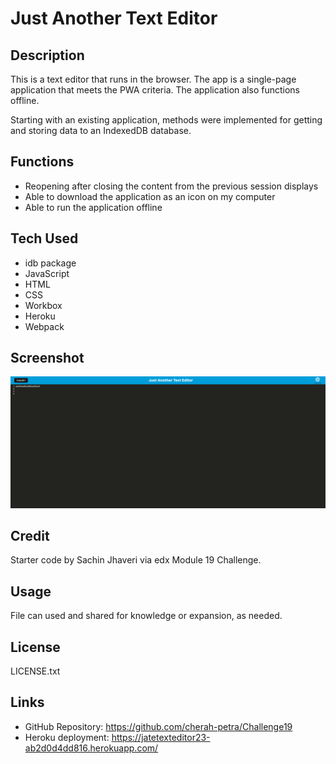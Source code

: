 # Just Another Text Editor

## Description

This is a text editor that runs in the browser. The app is a single-page application that meets the PWA criteria. The application also functions offline.

Starting with an existing application, methods were implemented for getting and storing data to an IndexedDB database. 

## Functions

- Reopening after closing the content from the previous session displays
- Able to download the application as an icon on my computer
- Able to run the application offline 

## Tech Used

- idb package
- JavaScript
- HTML
- CSS
- Workbox
- Heroku
- Webpack

## Screenshot

![Text Editor](Assets/screenshot.png)

## Credit

Starter code by Sachin Jhaveri via edx Module 19 Challenge.

## Usage

File can used and shared for knowledge or expansion, as needed.

## License

LICENSE.txt

## Links

- GitHub Repository: https://github.com/cherah-petra/Challenge19
- Heroku deployment: https://jatetexteditor23-ab2d0d4dd816.herokuapp.com/


